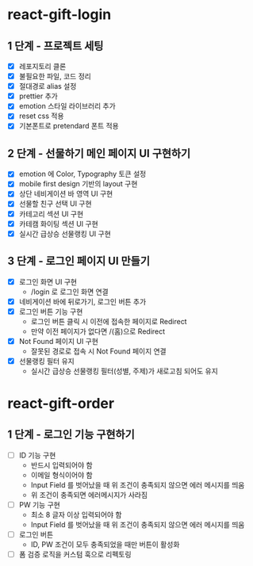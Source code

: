 # react-gift-login

## 1 단계 - 프로젝트 세팅

- [x] 레포지토리 클론
- [x] 불필요한 파일, 코드 정리
- [x] 절대경로 alias 설정
- [x] prettier 추가
- [x] emotion 스타일 라이브러리 추가
- [x] reset css 적용
- [x] 기본폰트로 pretendard 폰트 적용

## 2 단계 - 선물하기 메인 페이지 UI 구현하기

- [x] emotion 에 Color, Typography 토큰 설정
- [x] mobile first design 기반의 layout 구현
- [x] 상단 네비게이션 바 영역 UI 구현
- [x] 선물할 친구 선택 UI 구현
- [x] 카테고리 섹션 UI 구현
- [x] 카테캠 화이팅 섹션 UI 구현
- [x] 실시간 급상승 선물랭킹 UI 구현

## 3 단계 - 로그인 페이지 UI 만들기

- [x] 로그인 화면 UI 구현
  - /login 로 로그인 화면 연결
- [x] 네비게이션 바에 뒤로가기, 로그인 버튼 추가
- [x] 로그인 버튼 기능 구현
  - 로그인 버튼 클릭 시 이전에 접속한 페이지로 Redirect
  - 만약 이전 페이지가 없다면 /(홈)으로 Redirect
- [x] Not Found 페이지 UI 구현
  - 잘못된 경로로 접속 시 Not Found 페이지 연결
- [x] 선물랭킹 필터 유지
  - 실시간 급상승 선물랭킹 필터(성별, 주제)가 새로고침 되어도 유지

# react-gift-order

## 1 단계 - 로그인 기능 구현하기

- [ ] ID 기능 구현
  - 반드시 입력되어야 함
  - 이메일 형식이어야 함
  - Input Field 를 벗어났을 때 위 조건이 충족되지 않으면 에러 메시지를 띄움
  - 위 조건이 충족되면 에러메시지가 사라짐
- [ ] PW 기능 구현
  - 최소 8 글자 이상 입력되어야 함
  - Input Field 를 벗어났을 때 위 조건이 충족되지 않으면 에러 메시지를 띄움
- [ ] 로그인 버튼
  - ID, PW 조건이 모두 충족되었을 때만 버튼이 활성화
- [ ] 폼 검증 로직을 커스텀 훅으로 리펙토링
